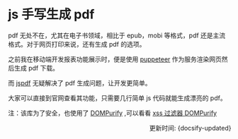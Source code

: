 # js 手写生成 pdf

pdf 无处不在，尤其在电子书领域，相比于 epub，mobi 等格式，pdf 还是主流格式。对于网页打印来说，还有生成 pdf 的选项。

之前我在移动端开发报表功能展示时，便是使用 [puppeteer](https://github.com/puppeteer/puppeteer) 作为服务渲染网页然后生成 pdf 下载。 

而 [jspdf](https://parall.ax/products/jspdf) 无疑解决了 pdf 生成问题，让开发更简单。

大家可以直接到官网查看其功能，只需要几行简单 js 代码就能生成漂亮的 pdf。


注：该库为了安全，也使用了 [DOMPurify](https://github.com/cure53/DOMPurify) ,可以看看 [xss 过滤器 DOMPurify](../security/dom-purify)

<div style="float: right">更新时间: {docsify-updated}</div>

